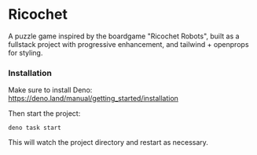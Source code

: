# Ricochet

A puzzle game inspired by the boardgame "Ricochet Robots", built as a fullstack
project with progressive enhancement, and tailwind + openprops for styling.

### Installation

Make sure to install Deno: https://deno.land/manual/getting_started/installation

Then start the project:

```
deno task start
```

This will watch the project directory and restart as necessary.
